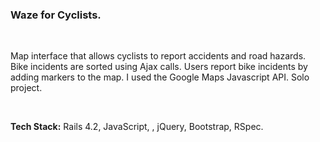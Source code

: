 <h3>  Waze for Cyclists. </h3><br>

<p>  Map interface that allows cyclists to report accidents and road hazards. Bike incidents are sorted using Ajax calls. Users report bike incidents by adding markers to the map. I used the Google Maps Javascript API. Solo project.</p> <br> 

<p><strong> Tech Stack:</strong> Rails 4.2, JavaScript, , jQuery, Bootstrap, RSpec.</p>
